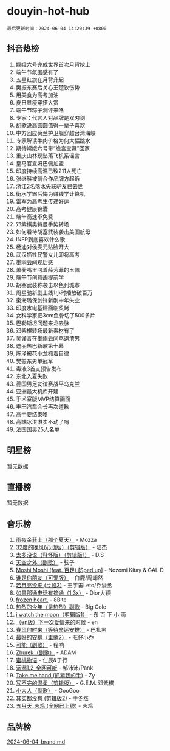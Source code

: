 # douyin-hot-hub

`最后更新时间：2024-06-04 14:20:39 +0800`

## 抖音热榜

1. 嫦娥六号完成世界首次月背挖土
1. 端午节氛围感有了
1. 五星红旗在月背升起
1. 樊振东赛后关心王楚钦伤势
1. 用美食为高考加油
1. 夏日显瘦穿搭大赏
1. 端午节粽子测评来咯
1. 专家：代言人对品牌是双刃剑
1. 胡歌说高圆圆值得一辈子喜欢
1. 中方回应荷兰护卫舰穿越台湾海峡
1. 专家解读牛肉价格为何大幅跳水
1. 期待嫦娥六号带“蟾宫宝藏”回家
1. 重庆山林现坠落飞机系谣言
1. 皇马官宣姆巴佩加盟
1. 印度持续高温已致211人死亡
1. 张继科被前合作品牌方起诉
1. 浙江2名落水失联驴友已去世
1. 衡水学霸后悔为赚钱学计算机
1. 雷军为高考生传递好运
1. 高考健康锦囊
1. 端午高速不免费
1. 邓紫棋奥特曼手势转场
1. 如何看待胡塞武装袭击美国航母
1. INFP到底喜欢什么歌
1. 杨迪对侯雯元贴脸开大
1. 武汉牺牲民警女儿即将高考
1. 墨雨云间观后感
1. 萧蘅嘴里叼着薛芳菲的玉佩
1. 端午节创意画提前学
1. 胡塞武装称袭击以色列城市
1. 周星驰新剧上线1小时播放破百万
1. 秦海璐保剑锋新剧中年失业
1. 印度水电基建面临炙烤
1. 女科学家把3cm鱼骨切了500多片
1. 巴勒斯坦问题来龙去脉
1. 邓紫棋转场最新素材有了
1. 吴谨言在墨雨云间骂退渣男
1. 迪丽热巴新歌第十幕
1. 陈泽被花小龙抓着自律
1. 樊振东男单冠军
1. 毒液3首支预告发布
1. 东北入夏失败
1. 德国男足友谊赛战平乌克兰
1. 亚洲最大机库开建
1. 手术室版MVP结算画面
1. 丰田汽车会长再次道歉
1. 高中要结束咯
1. 高端冰淇淋卖不动了吗
1. 法国国奥25人名单

## 明星榜

暂无数据

## 直播榜

暂无数据

## 音乐榜

1. [雨夜金菲士（那个夏天）](https://sf5-hl-cdn-tos.douyinstatic.com/obj/tos-cn-ve-2774/osPmPLDWQBBE2Z6bftCgYwkFaF4pEYEneXaZQs) - Mozza
1. [32度的晚风(心动版）（剪辑版）](https://sf5-hl-cdn-tos.douyinstatic.com/obj/tos-cn-ve-2774/owNyabsyWdzUulxhoJfK8IBXgp0UMQAHpvGh2B) - 陆杰
1. [太多没说（释怀版）（剪辑版1）](https://sf3-cdn-tos.douyinstatic.com/obj/tos-cn-ve-2774/oEbKIiDC0BA8CJOQHYA6aeCVYeHgckHdntZSDj) - D.S
1. [天空之外（副歌）](https://sf3-cdn-tos.douyinstatic.com/obj/tos-cn-ve-2774/oAYn0BTp8jS8iSyZSHMUWAikyvAWI1c7aiJTr) - 弦子
1. [Moshi Moshi (feat. 百足) [Sped up]](https://sf3-cdn-tos.douyinstatic.com/obj/tos-cn-ve-2774/ocCPFQcXJLeroaIdQLIGAoeeYM3OAUYGDguHXz) - Nozomi Kitay & GAL D
1. [谁是你朋友（可爱版）](https://sf3-cdn-tos.douyinstatic.com/obj/tos-cn-ve-2774/owKjggBwGZexYCjVAIeEFURf1LJTjMDaK6AzKN) - 白鹿/周翊然
1. [若月亮没来 (片段3)](https://sf5-hl-cdn-tos.douyinstatic.com/obj/tos-cn-ve-2774/okfyEUsGW1B1ovJi5JiN9IjvAT2lMwA054GoEB) - 王宇宙Leto/乔浚丞
1. [如果那通电话有接通（1.3x）](https://sf3-cdn-tos.douyinstatic.com/obj/tos-cn-ve-2774/ocJeJKhUhAJG8EYZiEFfGFAPkD3beMQ5mwDv1e) - Dior大颖
1. [frozen heart.](https://sf3-cdn-tos.douyinstatic.com/obj/tos-cn-ve-2774/oIIWJfyjIACZA9zQMtnJ6hQQhFC4vhCupoRBsO) - 8Bite
1. [热烈的少年（是热烈）副歌](https://sf6-cdn-tos.douyinstatic.com/obj/tos-cn-ve-2774/owVNI0CLDAUMtSz6TEYvfFBFL4UDFFhLfgK8fa) - Big Cole
1. [i watch the moon（剪辑版1）](https://sf5-hl-cdn-tos.douyinstatic.com/obj/tos-cn-ve-2774/o0I9mSChzHZANMJIEBfkCQzzg6N5WAcVtqft9P) - 东 百 下 小 雨
1. [（en版）下一次爱情来的时候](https://sf5-hl-cdn-tos.douyinstatic.com/obj/tos-cn-ve-2774/owZIscFWHUMFAbrAisiax4ioKVNAKH9jYvbBk) - en
1. [春风何时来（等待命运安排）](https://sf5-hl-cdn-tos.douyinstatic.com/obj/tos-cn-ve-2774/oICBNbD3gelMfB4WgiD1KI2jQtXZE2FgHLwtsl) - 巴扎黑
1. [最好的安排（主歌2）](https://sf5-hl-cdn-tos.douyinstatic.com/obj/tos-cn-ve-2774/oMMZX1DuHpMwgoDztBmZswgQnbCeeANZxBHkFY) - 旺仔小乔
1. [可能（副歌）](https://sf27-cdn-tos.douyinstatic.com/obj/tos-cn-ve-2774/cde1731888894259b333569393c2fb51) - 程响
1. [Zhurek（副歌）](https://sf5-hl-cdn-tos.douyinstatic.com/obj/tos-cn-ve-2774/ooQm8FBZQDlf0btEYgVpCcSCQfrdJGBEKZYBGS) - ADAM
1. [蜜桃物语](https://sf3-cdn-tos.douyinstatic.com/obj/tos-cn-ve-2774/oIhOSCZtIACtYU4XQkngiW9kCBfVD1Fz9IYeqL) - 仁辰&于行
1. [沉溺1.2_全网可听](https://sf3-cdn-tos.douyinstatic.com/obj/tos-cn-ve-2774/ok2QoiBqsWAX9McZmWiI9gAB0EzwD4Xj6yfmtH) - 邹沛沛/Pank
1. [Take me hand (抓紧我的手)](https://sf5-hl-cdn-tos.douyinstatic.com/obj/tos-cn-ve-2774/os8GB2fDQQmJZTmtomg0gHX5fBACiEgcFgEKYg) - Zy
1. [写不完的温柔（剪辑版）](https://sf5-hl-cdn-tos.douyinstatic.com/obj/tos-cn-ve-2774/oYBzzZQJ233GfwkemJJffAIWgeIYrjZfWhHTcG) - G.E.M. 邓紫棋
1. [小大人（副歌）](https://sf3-cdn-tos.douyinstatic.com/obj/tos-cn-ve-2774/oIhaDwehWhLFsVIG7QIICLLazDNGJAGg5geeb4) - GooGoo
1. [其实都没有 (剪辑版2)](https://sf5-hl-cdn-tos.douyinstatic.com/obj/tos-cn-ve-2774/oEBNQenHZtBhxYjGgUDQk0BCHTigQafgFlbQ7k) - 于冬然
1. [五月天_火鸡 (全网已上线)](https://sf5-hl-cdn-tos.douyinstatic.com/obj/tos-cn-ve-2774/oEtOMSQZstjlJ4nfBEgeqN29IbWjkmDBrFtF2C) - 火鸡

## 品牌榜

[2024-06-04-brand.md](2024-06-04-brand.md)
